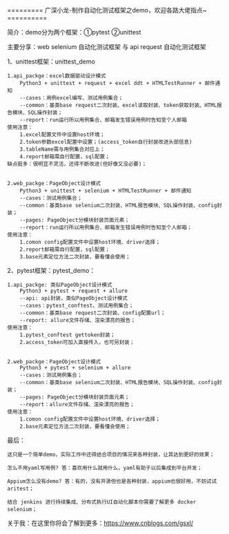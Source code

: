 ﻿﻿========= 广深小龙-制作自动化测试框架之demo，欢迎各路大佬指点~ ==========


简介：demo分为两个框架：①pytest     ②unittest

主要分享：web selenium 自动化测试框架  与  api request 自动化测试框架


1、unittest框架：unittest_demo


	1.api_packge：excel数据驱动设计模式
	    Python3 + unittest + request + excel ddt + HTMLTestRunner + 邮件通知
		--cases：用例excel编写、测试用例集合；
		--common：基类base request二次封装、excel读取封装、token获取封装、HTML报告模块、SQL操作封装；
		--report：run运行所以用例集合、邮箱发生错误用例时告知至个人邮箱
	使用注意：
		1.excel配置文件中设置host环境；
		2.token参数excel配置中设置；(access_token自行封装改进头部信息)
		3.tableName需与用例集合对应上；
		4.report邮箱需自行配置，sql配置；
	缺点挺多：很明显不灵活，还得不断改进(但好像又没必要)；
	
		
	2.web_packge：PageObject设计模式
        Python3 + unittest + selenium + HTMLTestRunner + 邮件通知
		--cases：测试用例集合；
		--common：基类base selenium二次封装、HTML报告模块、SQL操作封装、config封装；
		--pages: PageObject分模块封装页面元素；
		--report：run运行所以用例集合、邮箱发生错误用例时告知至个人邮箱；
	使用注意：		
		1.comon config配置文件中设置host环境、driver选择；
		2.report邮箱需自行配置，sql配置；
		3.base元素定位方法二次封装，要看懂会使用；


2、pytest框架：pytest_demo：


	1.api_packge: 类似PageObject设计模式
        Python3 + pytest + request + allure
		--api: api封装，类似PageObject设计模式
		--cases：pytest_conftest、测试用例集合；
		--common：基类base request二次封装、config配置url；
		--report: allure文件存储、渲染漂亮的报告；
	使用注意：
		1.pytest_conftest gettoken封装；
		2.access_token可加入直接传入，也可另封装；
		
		
	2.web_packge：PageObject设计模式
        Python3 + pytest + selenium + allure
		--cases：测试用例集合；
		--common：基类base selenium二次封装、HTML报告模块、SQL操作封装、config封装；
		--pages: PageObject分模块封装页面元素；
		--report：allure文件存储、渲染漂亮的报告；
	使用注意：		
		1.comon config配置文件中设置host环境、driver选择；
		2.base元素定位方法二次封装，要看懂会使用；


最后：

	这只是一个简单demo，实际工作中还得结合项目的情况来各种封装，让其达到更好的效果；
	
    怎么不用yaml写用例? 答：喜欢用什么就用什么，yaml有助于以后集成到平台开发；
    
	Appium怎么没有demo? 答：有的，没有开源但也是各种封装，appium也很好用，不妨试试aritest；
	
	结合 jenkins 进行持续集成、分布式执行UI自动化脚本你需要了解更多 docker selenium；
	
	
关于我：在这里你将会了解到更多：https://www.cnblogs.com/gsxl/
	
	
	